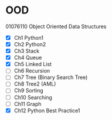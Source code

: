 # OOD
01076110 Object Oriented Data Structures
- [x] Ch1 Python1
- [x] Ch2 Python2
- [x] Ch3 Stack
- [x] Ch4 Queue
- [x] Ch5 Linked List
- [ ] Ch6 Recursion
- [ ] Ch7 Tree (Binary Search Tree)
- [ ] Ch8 Tree2 (AML)
- [ ] Ch9 Sorting
- [ ] Ch10 Searching
- [ ] Ch11 Graph
- [x] Ch12 Python Best Practice1
